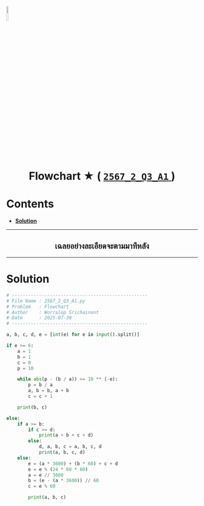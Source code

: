 <p align="left">
  <a href="../../README.md">
    <img src="../../../../Z99-OTHERS/00-common/00-back.png" style="width:10%">
  </a>
</p>

<div align="center">
  <h1>
    Flowchart ★ (
      <a href="https://drive.google.com/file/d/1jhv8c59i_6af0xRp1c9lsiRnN2mYy4hB/view?usp=sharing">
        <code>2567_2_Q3_A1</code>
      </a>
    )
  </h1>
</div>

# Contents

-   [**Solution**](#solution)

---

<div align="center">
  <h2>เฉลยอย่างละเอียดจะตามมาทีหลัง</h2>
</div>

---

# Solution

```python
# --------------------------------------------------
# File Name : 2567_2_Q3_A1.py
# Problem   : Flowchart
# Author    : Worralop Srichainont
# Date      : 2025-07-30
# --------------------------------------------------

a, b, c, d, e = [int(e) for e in input().split()]

if e >= 6:
    a = 1
    b = 1
    c = 0
    p = 10

    while abs(p - (b / a)) >= 10 ** (-e):
        p = b / a
        a, b = b, a + b
        c = c + 1

    print(b, c)

else:
    if a >= b:
        if c >= d:
            print(a + b + c + d)
        else:
            d, a, b, c = a, b, c, d
            print(a, b, c, d)
    else:
        e = (a * 3600) + (b * 60) + c + d
        e = e % (24 * 60 * 60)
        a = e // 3600
        b = (e - (a * 3600)) // 60
        c = e % 60

        print(a, b, c)
```
